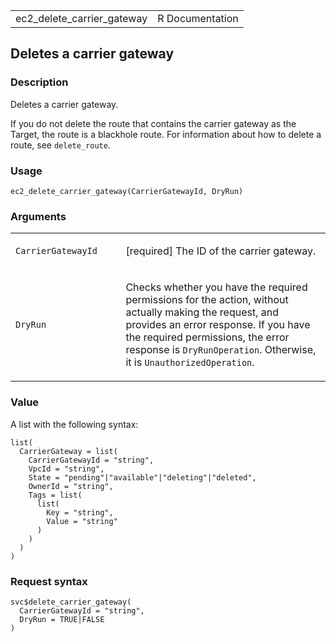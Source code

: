 <table style="width: 100%;">
<tbody>
<tr class="odd">
<td>ec2_delete_carrier_gateway</td>
<td style="text-align: right;">R Documentation</td>
</tr>
</tbody>
</table>

## Deletes a carrier gateway

### Description

Deletes a carrier gateway.

If you do not delete the route that contains the carrier gateway as the
Target, the route is a blackhole route. For information about how to
delete a route, see `delete_route`.

### Usage

    ec2_delete_carrier_gateway(CarrierGatewayId, DryRun)

### Arguments

<table>
<colgroup>
<col style="width: 35%" />
<col style="width: 65%" />
</colgroup>
<tbody>
<tr class="odd">
<td><code
id="ec2_delete_carrier_gateway_:_CarrierGatewayId">CarrierGatewayId</code></td>
<td><p>[required] The ID of the carrier gateway.</p></td>
</tr>
<tr class="even">
<td><code id="ec2_delete_carrier_gateway_:_DryRun">DryRun</code></td>
<td><p>Checks whether you have the required permissions for the action,
without actually making the request, and provides an error response. If
you have the required permissions, the error response is
<code>DryRunOperation</code>. Otherwise, it is
<code>UnauthorizedOperation</code>.</p></td>
</tr>
</tbody>
</table>

### Value

A list with the following syntax:

    list(
      CarrierGateway = list(
        CarrierGatewayId = "string",
        VpcId = "string",
        State = "pending"|"available"|"deleting"|"deleted",
        OwnerId = "string",
        Tags = list(
          list(
            Key = "string",
            Value = "string"
          )
        )
      )
    )

### Request syntax

    svc$delete_carrier_gateway(
      CarrierGatewayId = "string",
      DryRun = TRUE|FALSE
    )
